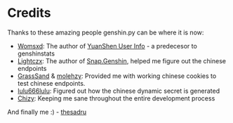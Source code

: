 # Credits

Thanks to these amazing people genshin.py can be where it is now:

- [Womsxd](https://github.com/Womsxd): The author of [YuanShen User Info](https://github.com/Womsxd/YuanShen_User_Info) - a predecesor to genshinstats
- [Lightczx](https://github.com/Lightczx): The author of [Snap.Genshin](https://github.com/DGP-Studio/Snap.Genshin), helped me figure out the chinese endpoints
- [GrassSand](https://github.com/grasssand) & [molehzy](https://github.com/molehzy): Provided me with working chinese cookies to test chinese endpoints.
- [lulu666lulu](https://github.com/lulu666lulu): Figured out how the chinese dynamic secret is generated
- [Chizy](https://github.com/OhChizy): Keeping me sane throughout the entire development process

And finally me :) - [thesadru](https://github.com/thesadru)
